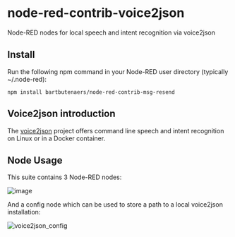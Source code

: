 # node-red-contrib-voice2json
Node-RED nodes for local speech and intent recognition via voice2json

## Install
Run the following npm command in your Node-RED user directory (typically ~/.node-red):
```
npm install bartbutenaers/node-red-contrib-msg-resend
```

## Voice2json introduction

The [voice2json](http://voice2json.org/) project offers command line speech and intent recognition on Linux or in a Docker container.

## Node Usage

This suite contains 3 Node-RED nodes:

![image](https://user-images.githubusercontent.com/14224149/80300314-cd2a3f00-879b-11ea-9a55-b74bfabd1015.png)

And a config node which can be used to store a path to a local voice2json installation:

![voice2json_config](https://user-images.githubusercontent.com/14224149/80300328-f1861b80-879b-11ea-9fee-0e2c3476527d.gif)
